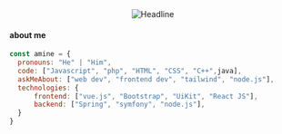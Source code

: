 <div align=center>
  <div align=center>
        <img src="https://readme-typing-svg.herokuapp.com?duration=5000&color=2D9ECF&size=32&center=true&vCenter=true&width=600&height=50&lines=Hi+there+I'm+Amine+Hmine;Software+Engineer;%26UI%2FUX+Designer" alt="Headline" />
    </div>
</div>

#### about me
```javascript
const amine = {
  pronouns: "He" | "Him",
  code: ["Javascript", "php", "HTML", "CSS", "C++",java],
  askMeAbout: ["web dev", "frontend dev", "tailwind", "node.js"],
  technologies: {
      frontend: ["vue.js", "Bootstrap", "UiKit", "React JS"],
      backend: ["Spring", "symfony", "node.js"],
  }
}
```

<!--
**AmineHmine/AmineHmine** is a ✨ _special_ ✨ repository because its `README.md` (this file) appears on your GitHub profile.

Here are some ideas to get you started:

- 🔭 I’m currently working on ...
- 🌱 I’m currently learning ...
- 👯 I’m looking to collaborate on ...
- 🤔 I’m looking for help with ...
- 💬 Ask me about ...
- 📫 How to reach me: ...
- 😄 Pronouns: ...
- ⚡ Fun fact: ...
-->
